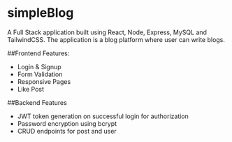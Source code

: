 # simpleBlog

A Full Stack application built using React, Node, Express, MySQL and TailwindCSS. The application is a blog platform where user can write blogs.

##Frontend Features:

- Login & Signup
- Form Validation
- Responsive Pages
- Like Post


##Backend Features

- JWT token generation on successful login for authorization
- Password encryption using bcrypt
- CRUD endpoints for post and user
